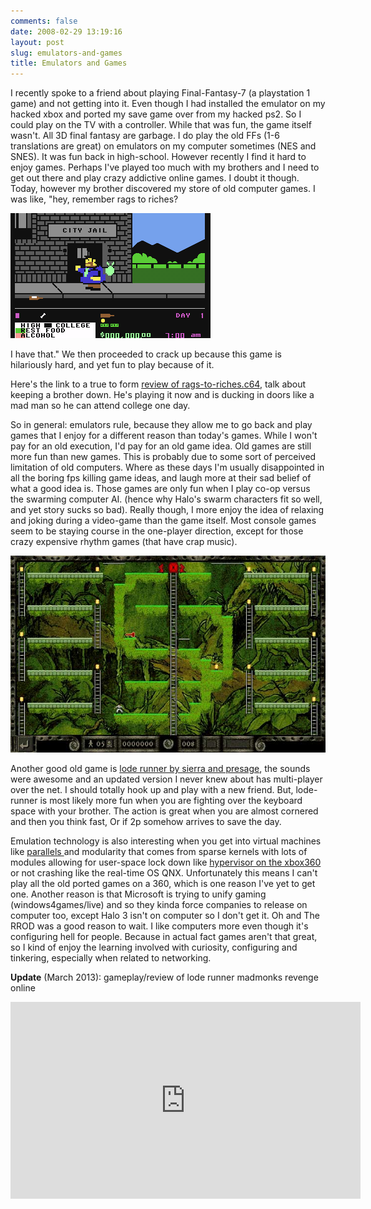 ```yaml
---
comments: false
date: 2008-02-29 13:19:16
layout: post
slug: emulators-and-games
title: Emulators and Games
---
```


I recently spoke to a friend about playing Final-Fantasy-7 (a playstation 1 game) and not getting into it. Even though I had installed the emulator on my hacked xbox and ported my save game over from my hacked ps2. So I could play on the TV with a controller. While that was fun, the game itself wasn't. All 3D final fantasy are garbage. I do play the old FFs (1-6 translations are great) on emulators on my computer sometimes (NES and SNES). It was fun back in high-school. However recently I find it hard to enjoy games. Perhaps I've played too much with my brothers and I need to get out there and play crazy addictive online games. I doubt it though. Today, however my brother discovered my store of old computer games. I was like, "hey, remember rags to riches?

[![rags-to-riches](/images/posts/games-rags-to-riches.gif)](/images/posts/games-rags-to-riches.gif) 

I have that." We then proceeded to crack up because this game is hilariously hard, and yet fun to play because of it.

Here's the link to a true to form [review of rags-to-riches.c64](http://www.lemon64.com/?mainurl=http%3A//www.lemon64.com/reviews/view.php%3Fid%3D152), talk about keeping a brother down. He's playing it now and is ducking in doors like a mad man so he can attend college one day.

So in general: emulators rule, because they allow me to go back and play games that I enjoy for a different reason than today's games. While I won't pay for an old execution, I'd pay for an old game idea. Old games are still more fun than new games. This is probably due to some sort of perceived limitation of old computers. Where as these days I'm usually disappointed in all the boring fps killing game ideas, and laugh more at their sad belief of what a good idea is. Those games are only fun when I play co-op versus the swarming computer AI. (hence why Halo's swarm characters fit so well, and yet story sucks so bad). Really though, I more enjoy the idea of relaxing and joking during a video-game than the game itself. Most console games seem to be staying course in the one-player direction, except for those crazy expensive rhythm games (that have crap music).

[![load runner - madmonks](/images/posts/games-loderunner-madmonks.jpg)](/images/posts/games-loderunner-madmonks.jpg)

Another good old game is [lode runner by sierra and presage](http://www.daggert.net/Folio/Programming/Presage/LodeRunner/Loderunner1.htm), the sounds were awesome and an updated version I never knew about has multi-player over the net. I should totally hook up and play with a new friend. But, lode-runner is most likely more fun when you are fighting over the keyboard space with your brother. The action is great when you are almost cornered and then you think fast, Or if 2p somehow arrives to save the day.

Emulation technology is also interesting when you get into virtual machines like [parallels ](http://www.parallels.com/) and modularity that comes from sparse kernels with lots of modules allowing for user-space lock down like [hypervisor on the xbox360](http://www.xbox360fanboy.com/2005/11/29/the-hypervisor-and-its-implications/) or not crashing like the real-time OS QNX. Unfortunately this means I can't play all the old ported games on a 360, which is one reason I've yet to get one. Another reason is that Microsoft is trying to unify gaming (windows4games/live) and so they kinda force companies to release on computer too, except Halo 3 isn't on computer so I don't get it. Oh and The RROD was a good reason to wait. I like computers more even though it's configuring hell for people. Because in actual fact games aren't that great, so I kind of enjoy the learning involved with curiosity, configuring and tinkering, especially when related to networking.

**Update** (March 2013): gameplay/review of lode runner madmonks revenge online
<div>
<iframe width="560" height="315" src="http://www.youtube.com/embed/iP2koqyDU_Q" frameborder="0" allowfullscreen></iframe>
</div>
